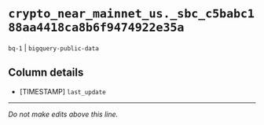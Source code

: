 # `crypto_near_mainnet_us._sbc_c5babc188aa4418ca8b6f9474922e35a`
`bq-1` | `bigquery-public-data`

## Column details
* [TIMESTAMP] `last_update`

-------------------------------------------------------------------------------
*Do not make edits above this line.*
